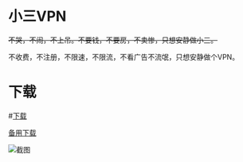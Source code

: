 # 小三VPN

~~不哭，不闹，不上吊。不要钱，不要房，不卖惨，只想安静做小三。~~

不收费，不注册，不限速，不限流，不看广告不流氓，只想安静做个VPN。

# 下载

#[下载](https://cdn.jsdelivr.net/gh/sharmajv/vpn@main/3VPN-release.apk)

[备用下载](https://raw.githubusercontent.com/lihansong888/vpn/main/3VPN-release.apk)



![截图](https://github.com/sharmajv/vpn/blob/main/screen.gif?raw=true)




